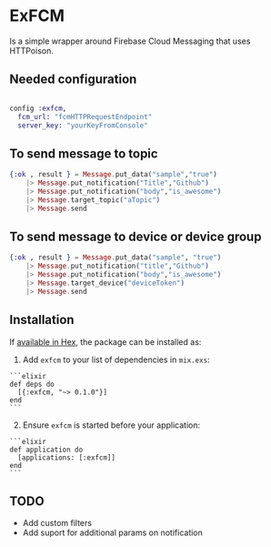 # ExFCM

Is a simple wrapper around Firebase Cloud Messaging that uses HTTPoison.

## Needed configuration

```elixir

config :exfcm,
  fcm_url: "fcmHTTPRequestEndpoint"
  server_key: "yourKeyFromConsole"

```

## To send message to topic

```elixir
{:ok , result } = Message.put_data("sample","true")
    |> Message.put_notification("Title","Github")
    |> Message.put_notification("body","is_awesome")    
    |> Message.target_topic("aTopic")
    |> Message.send
```

## To send message to device or device group

```elixir
{:ok , result } = Message.put_data("sample", "true")
    |> Message.put_notification("title","Github")
    |> Message.put_notification("body","is_awesome")
    |> Message.target_device("deviceToken")
    |> Message.send
```

## Installation

If [available in Hex](https://hex.pm/packages/exfcm), the package can be installed as:

  1. Add `exfcm` to your list of dependencies in `mix.exs`:

    ```elixir
    def deps do
      [{:exfcm, "~> 0.1.0"}]
    end
    ```

  2. Ensure `exfcm` is started before your application:

    ```elixir
    def application do
      [applications: [:exfcm]]
    end
    ```
## TODO

* Add custom filters
* Add suport for additional params on notification
